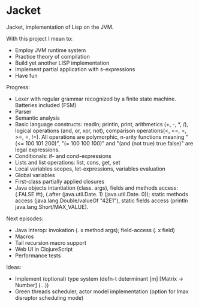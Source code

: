 Jacket
===

Jacket, implementation of Lisp on the JVM.

With this project I mean to:
* Employ JVM runtime system
* Practice theory of compilation
* Build yet another LISP implementation
* Implement partial application with s-expressions
* Have fun

Progress:
* Lexer with regular grammar recognized by a finite state machine. Batteries included (FSM)
* Parser
* Semantic analysis
* Basic language constructs: readln; println, print, arithmetics (+, -, *, /), logical operations (and, or, xor, not), comparison operations(<, <=, >, >=, =, !=). All operations are polymorphic, n-arity functions meaning "(<= 100 101 200)", "(= 100 100 100)" and "(and (not true) true false)" are legal expressions.
* Conditionals: if- and cond-expressions
* Lists and list operations: list, cons, get, set
* Local variables scopes, let-expressions, variables evaluation
* Global variables
* First-class partially applied closures
* Java objects intantiation (class. args),  fields and methods access: (.FALSE #t), (.after (java.util.Date. 1) (java.util.Date. 0)); static methods access (java.lang.Double/valueOf "42E1"), static fields access (println java.lang.Short/MAX_VALUE).

Next episodes:
* Java interop: invokation (. x method args); field-access (. x field)
* Macros
* Tail recursion macro support
* Web UI in ClojureScript
* Performance tests

Ideas:
* Implement (optional) type system (defn-t determinant [m] [Matrix -> Number] (...))
* Green threads scheduler, actor model implementation (option for lmax disruptor scheduling mode)